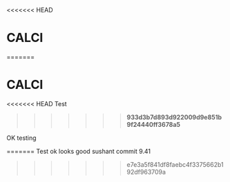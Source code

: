 <<<<<<< HEAD
# CALCI
=======
# CALCI
<<<<<<< HEAD
Test
>>>>>>> **933d3b7d893d922009d9e851b9f24440ff3678a5**


OK testing

=======
Test ok looks good sushant commit 9.41
>>>>>>> e7e3a5f841df8faebc4f3375662b192df963709a
